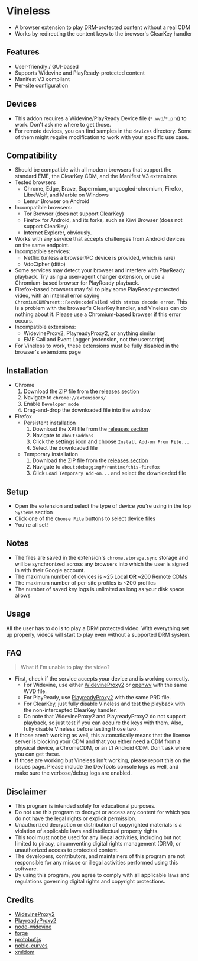 # Vineless
* A browser extension to play DRM-protected content without a real CDM
* Works by redirecting the content keys to the browser's ClearKey handler

## Features
+ User-friendly / GUI-based
+ Supports Widevine and PlayReady-protected content
+ Manifest V3 compliant
+ Per-site configuration

## Devices
* This addon requires a Widevine/PlayReady Device file (`*.wvd`/`*.prd`) to work. Don't ask me where to get those.
* For remote devices, you can find samples in the `devices` directory. Some of them might require modification to work with your specific use case.

## Compatibility
+ Should be compatible with all modern browsers that support the standard EME, the ClearKey CDM, and the Manifest V3 extensions
+ Tested browsers
  + Chrome, Edge, Brave, Supermium, ungoogled-chromium, Firefox, LibreWolf, and Marble on Windows
  + Lemur Browser on Android
+ Incompatible browsers:
  + Tor Browser (does not support ClearKey)
  + Firefox for Android, and its forks, such as Kiwi Browser (does not support ClearKey)
  + Internet Explorer, obviously.
+ Works with any service that accepts challenges from Android devices on the same endpoint.
+ Incompatible services:
  + Netflix (unless a browser/PC device is provided, which is rare)
  + VdoCipher (ditto)
+ Some services may detect your browser and interfere with PlayReady playback. Try using a user-agent changer extension, or use a Chromium-based browser for PlayReady playback.
+ Firefox-based browsers may fail to play some PlayReady-protected video, with an internal error saying `ChromiumCDMParent::RecvDecodeFailed with status decode error`. This is a problem with the browser's ClearKey handler, and Vineless can do nothing about it. Please use a Chromium-based browser if this error occurs.
+ Incompatible extensions:
  + WidevineProxy2, PlayreadyProxy2, or anything similar
  + EME Call and Event Logger (extension, not the userscript)
+ For Vineless to work, these extensions must be fully disabled in the browser's extensions page

## Installation
+ Chrome
  1. Download the ZIP file from the [releases section](https://github.com/Ingan121/Vineless/releases)
  2. Navigate to `chrome://extensions/`
  3. Enable `Developer mode`
  4. Drag-and-drop the downloaded file into the window
+ Firefox
  + Persistent installation
    1. Download the XPI file from the [releases section](https://github.com/Ingan121/Vineless/releases)
    2. Navigate to `about:addons`
    3. Click the settings icon and choose `Install Add-on From File...`
    4. Select the downloaded file
  + Temporary installation
    1. Download the ZIP file from the [releases section](https://github.com/Ingan121/Vineless/releases)
    2. Navigate to `about:debugging#/runtime/this-firefox`
    3. Click `Load Temporary Add-on...` and select the downloaded file

## Setup
+ Open the extension and select the type of device you're using in the top `Systems` section
+ Click one of the `Choose File` buttons to select device files
+ You're all set!

## Notes
+ The files are saved in the extension's `chrome.storage.sync` storage and will be synchronized across any browsers into which the user is signed in with their Google account.
+ The maximum number of devices is ~25 Local **OR** ~200 Remote CDMs
+ The maximum number of per-site profiles is ~200 profiles
+ The number of saved key logs is unlimited as long as your disk space allows

## Usage
All the user has to do is to play a DRM protected video. With everything set up properly, videos will start to play even without a supported DRM system.

## FAQ
> What if I'm unable to play the video?

* First, check if the service accepts your device and is working correctly.
  * For Widevine, use either [WidevineProxy2](https://github.com/DevLARLEY/WidevineProxy2) or [openwv](https://github.com/tchebb/openwv) with the same WVD file.
  * For PlayReady, use [PlayreadyProxy2](https://github.com/DevLARLEY/PlayreadyProxy2/) with the same PRD file.
  * For ClearKey, just fully disable Vineless and test the playback with the non-intercepted ClearKey handler.
  * Do note that WidevineProxy2 and PlayreadyProxy2 do not support playback, so just test if you can acquire the keys with them. Also, fully disable Vineless before testing those two.
* If those aren't working as well, this automatically means that the license server is blocking your CDM and that you either need a CDM from a physical device, a ChromeCDM, or an L1 Android CDM. Don't ask where you can get these.
* If those are working but Vineless isn't working, please report this on the issues page. Please include the DevTools console logs as well, and make sure the verbose/debug logs are enabled.

## Disclaimer
+ This program is intended solely for educational purposes.
+ Do not use this program to decrypt or access any content for which you do not have the legal rights or explicit permission.
+ Unauthorized decryption or distribution of copyrighted materials is a violation of applicable laws and intellectual property rights.
+ This tool must not be used for any illegal activities, including but not limited to piracy, circumventing digital rights management (DRM), or unauthorized access to protected content.
+ The developers, contributors, and maintainers of this program are not responsible for any misuse or illegal activities performed using this software.
+ By using this program, you agree to comply with all applicable laws and regulations governing digital rights and copyright protections.

## Credits
+ [WidevineProxy2](https://github.com/DevLARLEY/WidevineProxy2)
+ [PlayreadyProxy2](https://github.com/DevLARLEY/PlayreadyProxy2/tree/f4965f809dbea1a309e1fd50c072f50bf08fb03c)
+ [node-widevine](https://github.com/Frooastside/node-widevine)
+ [forge](https://github.com/digitalbazaar/forge)
+ [protobuf.js](https://github.com/protobufjs/protobuf.js)
+ [noble-curves](https://github.com/paulmillr/noble-curves)
+ [xmldom](https://github.com/xmldom/xmldom)
